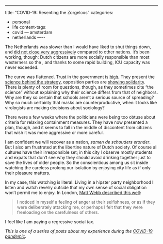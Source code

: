 ---
title: “COVID-19: Resenting the Zorgeloos”
categories:
- personal
- life
content-tags:
- covid
— amsterdam
- netherlands
—--

The Netherlands was slower than I would have liked to shut things down, and [did not close very aggressively](https://www.bbc.com/news/world-europe-52135814) compared to other nations. It’s been working, though: Dutch citizens are more socially responsible than most westerners so the , and thanks to some rapid building, ICU capacity was never exceeded.

The curve was flattened. Trust in the government is [high](https://www.ioresearch.nl/actueel/io-zetelpeiling-vvd-wint-9-zetels-dankzij-aanpak-coronacrisis/). They present the [science behind the strategy](https://www.rivm.nl/en/novel-coronavirus-covid-19), opposition parties are [showing solidarity](https://twitter.com/jesseklaver/status/1239218229077331969). There is plenty of room for questions, though, as they sometimes cite “the science” without explaining why their science differs from that of neighbors. Why are they so certain that schools aren’t a serious source of spreading? Why so much certainty that masks are counterproductive, when it looks like virologists are making decisions about sociology?

There were a few weeks where the politicians were being too obtuse about criteria for relaxing containment measures. They have now presented a plan, though, and it seems to fall in the middle of discontent from citizens that wish it was more aggressive or more careful.

I am confident we will recover as a nation, _samen de schouders eronder_. But I also am frustrated at the libertine nature of Dutch society. Of course all cultures have their irresponsible set; in this city I observe mostly students and expats that don’t see why they should avoid drinking together just to save the lives of older people. So the conscientious among us sit inside watching the careless prolong our isolation by enjoying city life as if only their pleasure matters.

In my case, this watching is literal. Living in a hipster party neighborhood I listen and watch revelry outside that my own sense of social obligation won’t permit me to enjoy. In London, [Matt Webb described this well](http://interconnected.org/home/2020/05/02/masks):

> I noticed in myself a feeling of anger at their selfishness, or as if they were deliberately attacking me, or perhaps I felt that they were freeloading on the carefulness of others.

I feel like I am paying a regressive social tax.

_This is one of a series of posts about my experience during the [COVID-19 pandemic](/history/events/2020-pandemic/)._
